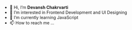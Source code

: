 - 👋 Hi, I’m **Devansh Chakrvarti**
- 👀 I’m interested in Frontend Development and UI Designing
- 🌱 I’m currently learning JavaScript
- 📫 How to reach me ...

<!---
Virus9908/Virus9908 is a ✨ special ✨ repository because its `README.md` (this file) appears on your GitHub profile.
You can click the Preview link to take a look at your changes.
--->
